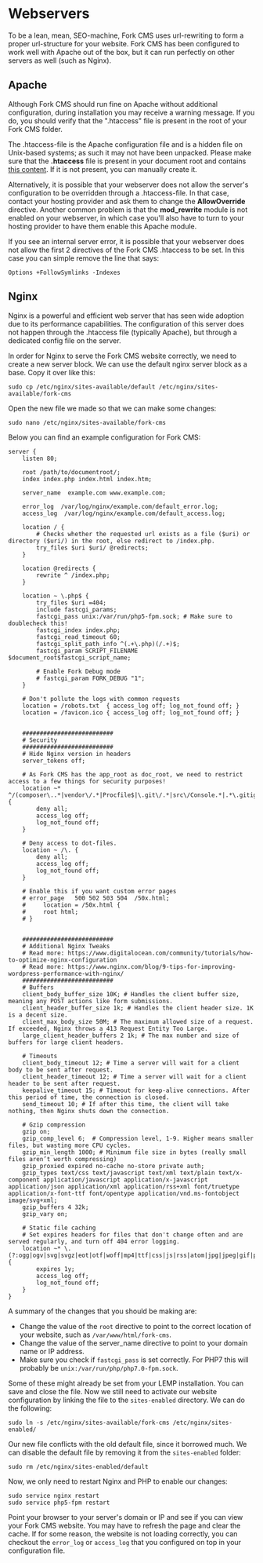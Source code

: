 # Webservers

To be a lean, mean, SEO-machine, Fork CMS uses url-rewriting to form a proper url-structure for your website. Fork CMS has been configured to work well with Apache out of the box, but it can run perfectly on other servers as well (such as Nginx).

## Apache

Although Fork CMS should run fine on Apache without additional configuration, during installation you may receive a warning message. If you do, you should verify that the ".htaccess" file is present in the root of your Fork CMS folder.

The .htaccess-file is the Apache configuration file and is a hidden file on Unix-based systems; as such it may not have been unpacked. Please make sure that the **.htaccess** file is present in your document root and contains [this content](https://github.com/forkcms/forkcms/blob/master/.htaccess#L1). If it is not present, you can manually create it.

Alternatively, it is possible that your webserver does not allow the server's configuration to be overridden through a .htaccess-file. In that case, contact your hosting provider and ask them to change the **AllowOverride** directive. Another common problem is that the **mod_rewrite** module is not enabled on your webserver, in which case you'll also have to turn to your hosting provider to have them enable this Apache module.

If you see an internal server error, it is possible that your webserver does not allow the first 2 directives of the Fork CMS .htaccess to be set. In this case you can simple remove the line that says:

```
Options +FollowSymlinks -Indexes
```

## Nginx

Nginx is a powerful and efficient web server that has seen wide adoption due to its performance capabilities. The configuration of this server does not happen through the .htaccess file (typically Apache), but through a dedicated config file on the server.  

In order for Nginx to serve the Fork CMS website correctly, we need to create a new server block. We can use the default nginx server block as a base. Copy it over like this:

```
sudo cp /etc/nginx/sites-available/default /etc/nginx/sites-available/fork-cms
```

Open the new file we made so that we can make some changes:

```
sudo nano /etc/nginx/sites-available/fork-cms
```

Below you can find an example configuration for Fork CMS:

```
server {
    listen 80;

    root /path/to/documentroot/;
    index index.php index.html index.htm;

    server_name  example.com www.example.com;

    error_log  /var/log/nginx/example.com/default_error.log;
    access_log  /var/log/nginx/example.com/default_access.log;

    location / {
        # Checks whether the requested url exists as a file ($uri) or directory ($uri/) in the root, else redirect to /index.php.
        try_files $uri $uri/ @redirects;
    }

    location @redirects {
        rewrite ^ /index.php;
    }

    location ~ \.php$ {
        try_files $uri =404;
        include fastcgi_params;
        fastcgi_pass unix:/var/run/php5-fpm.sock; # Make sure to doublecheck this!
        fastcgi_index index.php;
        fastcgi_read_timeout 60;
        fastcgi_split_path_info ^(.+\.php)(/.+)$;
        fastcgi_param SCRIPT_FILENAME $document_root$fastcgi_script_name;

        # Enable Fork Debug mode
        # fastcgi_param FORK_DEBUG "1";
    }

    # Don't pollute the logs with common requests
    location = /robots.txt  { access_log off; log_not_found off; }
    location = /favicon.ico { access_log off; log_not_found off; }


    ##########################
    # Security
    ##########################
    # Hide Nginx version in headers
    server_tokens off; 

    # As Fork CMS has the app_root as doc_root, we need to restrict access to a few things for security purposes!
    location ~* ^/(composer\..*|vendor\/.*|Procfile$|\.git\/.*|src\/Console.*|.*\.gitignore|\.editorconfig|\.travis.yml|autoload\.php|bower\.json|phpunit\.xml\.dist|.*\.md|app\/logs\/.*|app\/config\/.*|src\/Frontend\/Cache\/CompiledTemplates.*|src\/Frontend\/Cache\/Locale\/.*\.php|src\/Frontend\/Cache\/Navigation\/.*\.php|src\/Frontend\/Cache\/Search\/.*|src\/Backend\/Cache\/CompiledTemplates\/.*|src\/Backend\/Cache\/Locale\/.*\.php)$ {
        deny all;
        access_log off;
        log_not_found off;
    }

    # Deny access to dot-files.
    location ~ /\. {
        deny all;
        access_log off;
        log_not_found off;
    }

    # Enable this if you want custom error pages
    # error_page   500 502 503 504  /50x.html;
    #     location = /50x.html {
    #     root html;
    # }


    ##########################
    # Additional Nginx Tweaks
    # Read more: https://www.digitalocean.com/community/tutorials/how-to-optimize-nginx-configuration
    # Read more: https://www.nginx.com/blog/9-tips-for-improving-wordpress-performance-with-nginx/
    ##########################
    # Buffers
    client_body_buffer_size 10K; # Handles the client buffer size, meaning any POST actions like form submissions.
    client_header_buffer_size 1k; # Handles the client header size. 1K is a decent size. 
    client_max_body_size 50M; # The maximum allowed size of a request. If exceeded, Nginx throws a 413 Request Entity Too Large.
    large_client_header_buffers 2 1k; # The max number and size of buffers for large client headers.

    # Timeouts
    client_body_timeout 12; # Time a server will wait for a client body to be sent after request.
    client_header_timeout 12; # Time a server will wait for a client header to be sent after request.
    keepalive_timeout 15; # Timeout for keep-alive connections. After this period of time, the connection is closed.
    send_timeout 10; # If after this time, the client will take nothing, then Nginx shuts down the connection.

    # Gzip compression
    gzip on;
    gzip_comp_level 6;  # Compression level, 1-9. Higher means smaller files, but wasting more CPU cycles.
    gzip_min_length 1000; # Minimum file size in bytes (really small files aren’t worth compressing)
    gzip_proxied expired no-cache no-store private auth;
    gzip_types text/css text/javascript text/xml text/plain text/x-component application/javascript application/x-javascript application/json application/xml application/rss+xml font/truetype application/x-font-ttf font/opentype application/vnd.ms-fontobject image/svg+xml;
    gzip_buffers 4 32k;
    gzip_vary on;

    # Static file caching
    # Set expires headers for files that don't change often and are served regularly, and turn off 404 error logging.
    location ~* \.(?:ogg|ogv|svg|svgz|eot|otf|woff|mp4|ttf|css|js|rss|atom|jpg|jpeg|gif|png|ico|zip|tgz|gz|rar|bz2|doc|xls|exe|ppt|tar|mid|midi|wav|bmp|rtf)$ {
        expires 1y;
        access_log off;
        log_not_found off;
    }
}
```

A summary of the changes that you should be making are:

* Change the value of the `root` directive to point to the correct location of your website, such as `/var/www/html/fork-cms`.
* Change the value of the server_name directive to point to your domain name or IP address.
* Make sure you check if `fastcgi_pass` is set correctly. For PHP7 this will probably be `unix:/var/run/php/php7.0-fpm.sock`. 

Some of these might already be set from your LEMP installation. You can save and close the file. Now we still need to activate our website configuration by linking the file to the `sites-enabled` directory. We can do the following:

```
sudo ln -s /etc/nginx/sites-available/fork-cms /etc/nginx/sites-enabled/
```

Our new file conflicts with the old default file, since it borrowed much. We can disable the default file by removing it from the `sites-enabled` folder:

```
sudo rm /etc/nginx/sites-enabled/default
```

Now, we only need to restart Nginx and PHP to enable our changes:

```
sudo service nginx restart
sudo service php5-fpm restart
```

Point your browser to your server's domain or IP and see if you can view your Fork CMS website. You may have to refresh the page and clear the cache. If for some reason, the website is not loading correctly, you can checkout the `error_log` or `access_log` that you configured on top in your configuration file.  
